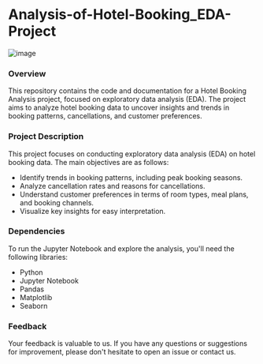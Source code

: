 # Analysis-of-Hotel-Booking_EDA-Project

![image](https://github.com/Khushi-Kasera/Analysis-of-Hotel-Booking_EDA-Project/assets/145017621/74e63656-6d71-4076-b31b-fcc18e37ce20)


### Overview
This repository contains the code and documentation for a Hotel Booking Analysis project, focused on exploratory data analysis (EDA). The project aims to analyze hotel booking data to uncover insights and trends in booking patterns, cancellations, and customer preferences. 

### Project Description
This project focuses on conducting exploratory data analysis (EDA) on hotel booking data. The main objectives are as follows:

* Identify trends in booking patterns, including peak booking seasons.
* Analyze cancellation rates and reasons for cancellations.
* Understand customer preferences in terms of room types, meal plans, and booking channels.
* Visualize key insights for easy interpretation.

### Dependencies
To run the Jupyter Notebook and explore the analysis, you'll need the following libraries:

* Python
* Jupyter Notebook
* Pandas
* Matplotlib
* Seaborn

### Feedback
Your feedback is valuable to us. If you have any questions or suggestions for improvement, please don't hesitate to open an issue or contact us.
